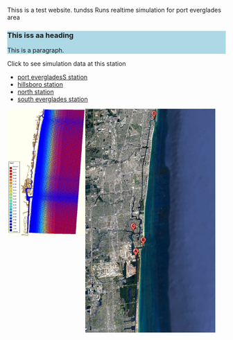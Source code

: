 
Thiss is a test website. tundss
Runs realtime simulation for port everglades area
<description description description descriptions >
<description description description description >

<html>  
 <div style="background-color:lightblue">
  <h3>This iss aa heading</h3>
  <p>This is a paragraph.</p>
</div> 
<p>
  
Click to see simulation data at this station 

</p>
<ul>
 <li><a href="domainb.JPG" target="_blank">port evergladesS station</a></li>
 <li><a href="http://www.yahoo.com" target="_blank">hillsboro station</a></li>
 <li><a href="http://www.yahoo.com" target="_blank">north station</a></li>
 <li><a href="http://www.yahoo.com" target="_blank">south everglades station</a></li>
</ul>


  <a href="map.JPG">
     <img src="gmap4.JPG" width="300" align="center">
  </a> 

  <a href="c24.JPG">
     <img src="c24.JPG" width="180" align="left">
 </a>
  
</html>




